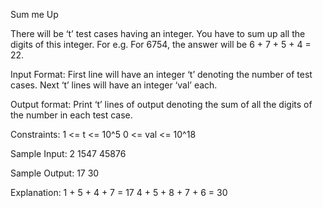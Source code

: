 Sum me Up

There will be ‘t’ test cases having an integer. You have to sum up all the digits of this integer. For e.g. For 6754, the answer will be 6 + 7 + 5 + 4 = 22.

Input Format:
First line will have an integer ‘t’ denoting the number of test cases.
Next ‘t’ lines will have an integer ‘val’ each.

Output format:
Print ‘t’ lines of output denoting the sum of all the digits of the number in each test case.

Constraints:
1 <= t <= 10^5
0 <= val <= 10^18

Sample Input:
2
1547
45876

Sample Output:
17
30

Explanation:
1 + 5 + 4 + 7 = 17
4 + 5 + 8 + 7 + 6 = 30